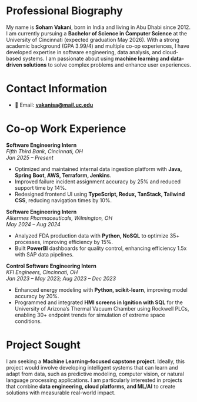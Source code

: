 

# Professional Biography  
My name is **Soham Vakani**, born in India and living in Abu Dhabi since 2012. I am currently pursuing a **Bachelor of Science in Computer Science** at the University of Cincinnati (expected graduation May 2026). With a strong academic background (GPA 3.99/4) and multiple co-op experiences, I have developed expertise in software engineering, data analysis, and cloud-based systems. I am passionate about using **machine learning and data-driven solutions** to solve complex problems and enhance user experiences.  

# Contact Information  
- 📧 Email: **vakanisa@mail.uc.edu**  

# Co-op Work Experience  

**Software Engineering Intern**  
*Fifth Third Bank, Cincinnati, OH*  
*Jan 2025 – Present*  
- Optimized and maintained internal data ingestion platform with **Java, Spring Boot, AWS, Terraform, Jenkins**.  
- Improved failure incident assignment accuracy by 25% and reduced support time by 14%.  
- Redesigned frontend UI using **TypeScript, Redux, TanStack, Tailwind CSS**, reducing navigation times by 10%.  

**Software Engineering Intern**  
*Alkermes Pharmaceuticals, Wilmington, OH*  
*May 2024 – Aug 2024*  
- Analyzed FDA production data with **Python, NoSQL** to optimize 35+ processes, improving efficiency by 15%.  
- Built **PowerBI** dashboards for quality control, enhancing efficiency 1.5x with SAP data pipelines.  

**Control Software Engineering Intern**  
*KFI Engineers, Cincinnati, OH*  
*Jan 2023 – May 2023; Aug 2023 – Dec 2023*  
- Enhanced energy modeling with **Python, scikit-learn**, improving model accuracy by 20%.  
- Programmed and integrated **HMI screens in Ignition with SQL** for the University of Arizona’s Thermal Vacuum Chamber using Rockwell PLCs, enabling 30+ endpoint trends for simulation of extreme space conditions.  

# Project Sought  
I am seeking a **Machine Learning–focused capstone project**. Ideally, this project would involve developing intelligent systems that can learn and adapt from data, such as predictive modeling, computer vision, or natural language processing applications. I am particularly interested in projects that combine **data engineering, cloud platforms, and ML/AI** to create solutions with measurable real-world impact.  
